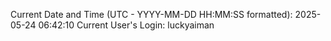 Current Date and Time (UTC - YYYY-MM-DD HH:MM:SS formatted): 2025-05-24 06:42:10
Current User's Login: luckyaiman
